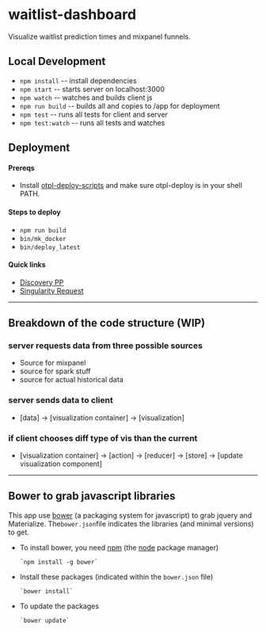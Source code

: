 # waitlist-dashboard
Visualize waitlist prediction times and mixpanel funnels.

## Local Development
* `npm install` -- install dependencies
* `npm start` -- starts server on localhost:3000
* `npm watch` -- watches and builds client js
* `npm run build` -- builds all and copies to /app for deployment
* `npm test` -- runs all tests for client and server
* `npm test:watch` -- runs all tests and watches

## Deployment
#### Prereqs
* Install [otpl-deploy-scripts](https://github.com/opentable/otpl-deploy-scripts) and make sure otpl-deploy is in your shell PATH.

#### Steps to deploy
* `npm run build`
* `bin/mk_docker`
* `bin/deploy_latest`

#### Quick links
* [Discovery PP](http://discovery-pp-uswest2.otenv.com/web/state.html?queries[search]=waitlist-dashboard)
* [Singularity Request](http://singularity-qa-uswest2.otenv.com/request/pp-waitlist-dashboard)

----

## Breakdown of the code structure (WIP)
### server requests data from three possible sources
  - Source for mixpanel
  - source for spark stuff
  - source for actual historical data

### server sends data to client
  - [data] -> [visualization container] -> [visualization]

### if client chooses diff type of vis than the current
  - [visualization container] -> [action] -> [reducer] -> [store] -> [update visualization component]

---

## Bower to grab javascript libraries

This app use [bower](http://bower.io/) (a packaging system for javascript) to
grab jquery and Materialize. The`bower.json`file indicates the libraries (and minimal versions) to get.

- To install bower, you need [npm](https://www.npmjs.com/) (the
  [node](https://nodejs.org/download/) package manager)

      `npm install -g bower`

- Install these packages (indicated within the `bower.json` file)

      `bower install`

- To update the packages

      `bower update`
